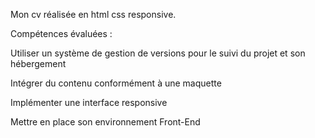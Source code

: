 Mon cv réalisée en html css responsive.

Compétences évaluées :

Utiliser un système de gestion de versions pour le suivi du projet et son hébergement

Intégrer du contenu conformément à une maquette

Implémenter une interface responsive

Mettre en place son environnement Front-End
